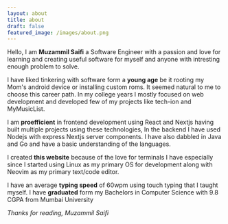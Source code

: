 ```yaml
---
layout: about
title: about
draft: false
featured_image: /images/about.png
---
```


Hello, I am **Muzammil Saifi** a Software Engineer with a passion and love for
learning and creating useful software for myself and anyone with intresting 
enough problem to solve.

I have liked tinkering with software form a **young age** be it rooting my Mom's android
device or installing custom roms. It seemed natural to me to choose this career
path. In my college years I mostly focused on web development and developed few
of my projects like tech-ion and MyMusicList.

I am **proefficient** in frontend development using React and Nextjs having built
multiple projects using these technologies, In the backend I have used Nodejs with
express Nextjs server components. I have also dabbled in Java and Go and have 
a basic understanding of the languages.

I created **this website** because of the love for terminals I have especially since
I started using Linux as my primary OS for development along with Neovim as my
primary text/code editor.

I have an average **typing speed** of 60wpm using touch typing that I taught myself.
I have **graduated** form my Bachelors in Computer Science with 9.8 CGPA
from Mumbai University

*Thanks for reading, Muzammil Saifi*
